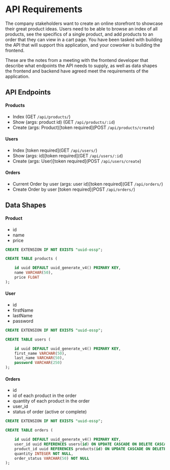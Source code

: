 # API Requirements
The company stakeholders want to create an online storefront to showcase their great product ideas. Users need to be able to browse an index of all products, see the specifics of a single product, and add products to an order that they can view in a cart page. You have been tasked with building the API that will support this application, and your coworker is building the frontend.

These are the notes from a meeting with the frontend developer that describe what endpoints the API needs to supply, as well as data shapes the frontend and backend have agreed meet the requirements of the application. 

## API Endpoints
#### Products
- Index (GET `/api/products/`)
- Show (args: product id) (GET `/api/products/:id`)
- Create (args: Product)[token required](POST `/api/products/create`)

#### Users
- Index [token required](GET `/api/users/`)
- Show (args: id)[token required](GET `/api/users/:id`)
- Create (args: User)[token required](POST `/api/users/create`)


#### Orders
- Current Order by user (args: user id)[token required](GET `/api/orders/`)
- Create Order by user [token required](POST `/api/orders/`)

## Data Shapes
#### Product
-  id
- name
- price
```sql
CREATE EXTENSION IF NOT EXISTS "uuid-ossp";

CREATE TABLE products (

    id uuid DEFAULT uuid_generate_v4() PRIMARY KEY,
    name VARCHAR(50),
    price FLOAT
);
```

#### User
- id
- firstName
- lastName
- password
```sql
CREATE EXTENSION IF NOT EXISTS "uuid-ossp";

CREATE TABLE users (

    id uuid DEFAULT uuid_generate_v4() PRIMARY KEY,
    first_name VARCHAR(50),
    last_name VARCHAR(50),
    password VARCHAR(250)
);
```

#### Orders
- id
- id of each product in the order
- quantity of each product in the order
- user_id
- status of order (active or complete)
```sql
CREATE EXTENSION IF NOT EXISTS "uuid-ossp";

CREATE TABLE orders (

    id uuid DEFAULT uuid_generate_v4() PRIMARY KEY,
    user_id uuid REFERENCES users(id) ON UPDATE CASCADE ON DELETE CASCADE,
    product_id uuid REFERENCES products(id) ON UPDATE CASCADE ON DELETE CASCADE,
    quantity INTEGER NOT NULL,
    order_status VARCHAR(50) NOT NULL
);
```

